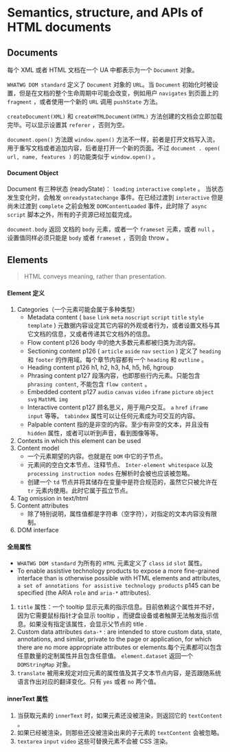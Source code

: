 # Semantics, structure, and APIs of HTML documents

## Documents

每个 XML 或者 HTML 文档在一个 UA 中都表示为一个 `Document` 对象。

`WHATWG DOM standard` 定义了 `Document` 对象的 `URL`。当 `Document` 初始化时被设置，但是在文档的整个生命周期中可能会改变，例如用户 `navigates` 到页面上的 `fragment` ，或者使用一个新的 `URL` 调用 `pushState` 方法。

`createDocument(XML)` 和 `createHTMLDocument(HTML)` 方法创建的文档会立即加载完毕。可以显示设置其 `referer` ，否则为空。

`document.open()` 方法跟 `window.open()` 方法不一样，前者是打开文档写入流，用于重写文档或者追加内容，后者是打开一个新的页面。不过 `document . open( url, name, features )` 的功能类似于 `window.open()` 。

#### Document Object
Document 有三种状态 (readyState)： `loading` `interactive` `complete` 。 当状态发生变化时，会触发 `onreadystatechange` 事件。在已经过渡到 `interactive` 但是尚未过渡到 `complete` 之前会触发 `DOMContentLoaded` 事件，此时除了 `async script` 脚本之外，所有的子资源已经加载完成。

`document.body` 返回 文档的 `body` 元素，或者一个 `frameset` 元素，或者 `null` 。设置值同样必须只能是 `body` 或者 `frameset` ，否则会 throw 。

## Elements
> HTML conveys meaning, rather than presentation.

#### Element 定义
1. Categories（一个元素可能会属于多种类型）
    * Metadata content ( `base` `link` `meta` `noscript` `script` `title` `style` `template` )
        元数据内容设定其它内容的外观或者行为，或者设置文档与其它文档的信息，又或者传递其它文档外的信息。
    * Flow content p126
        body 中的绝大多数元素都被归类为流内容。
    * Sectioning content p126 ( `article` `aside` `nav` `section` )
        定义了 `heading` 和 `footer` 的作用域。每个章节内容都有一个 `heading` 和 `outline` 。
    * Heading content p126
        h1, h2, h3, h4, h5, h6, hgroup
    * Phrasing content p127
        段落内容，也即那些行内元素。只能包含 `phrasing content`, 不能包含 `flow content` 。
    * Embedded content p127
        `audio` `canvas` `video` `iframe` `picture` `object` `svg` `MathML` `img` 
    * Interactive content p127
        顾名思义，用于用户交互。 `a` `href` `iframe` `input` 等等。 `tabindex` 属性可以让任何元素成为可交互的内容。
    * Palpable content
        指的是非空的内容。至少有非空的文本，并且没有 `hidden` 属性，或者可以听到声音，看到图像等等。
2. Contexts in which this element can be used
3. Content model
    * 一个元素期望的内容。也就是在 `DOM` 中它的子节点。
    * 元素间的空白文本节点、注释节点、 `Inter-element whitespace` 以及 `processing instruction nodes` 在解析时会被也应该被忽略。
    * 创建一个 `td` 节点并将其储存在变量中是符合规范的，虽然它只被允许在 `tr` 元素内使用。此时它属于孤立节点。
4. Tag omission in text/html
5. Content attributes
    * 除了特别说明，属性值都是字符串（空字符），对指定的文本内容没有限制。
6. DOM interface
#### 全局属性
* `WHATWG DOM standard` 为所有的 `HTML` 元素定义了 `class` `id` `slot` 属性。
* To enable assistive technology products to expose a more fine-grained interface than is otherwise possible with HTML elements and attributes, `a set of annotations for assistive technology products` p145 can be specified (the ARIA `role` and `aria-*` attributes).
1. `title` 属性：一个 tooltip 显示元素的指示信息。目前依赖这个属性并不好，因为它需要鼠标指针才会显示 tooltip ，而键盘设备或者触屏无法触发指示信息。如果没有指定该属性，会显示父节点的 title .
2. Custom data attributes `data-*` : are intended to store custom data, state, annotations, and similar, private to the page or application, for
which there are no more appropriate attributes or elements.每个元素都可以包含任意数量的定制属性并且包含任意值。 `element.dataset` 返回一个 `DOMStringMap` 对象。
3. `translate` 被用来规定对应元素的属性值及其子文本节点内容，是否跟随系统语言作出对应的翻译变化。只有 `yes` 或者 `no` 两个值。

#### innerText 属性
1. 当获取元素的 `innerText` 时，如果元素还没被渲染，则返回它的 `textContent` 。
2. 如果已经被渲染，则那些还没被渲染出来的子元素的 `textContent` 会被忽略。
3. `textarea` `input` `video` 这些可替换元素不会被 CSS 渲染。